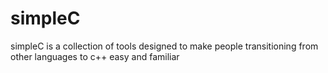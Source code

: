 # simpleC
simpleC is a collection of tools designed to make people transitioning from other languages to c++ easy and familiar 
